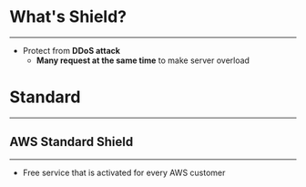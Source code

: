 # What's Shield?
---

* Protect from **DDoS attack**
	* **Many request at the same time** to make server overload

# Standard
---

## AWS Standard Shield
---

* Free service that is activated for every AWS customer
